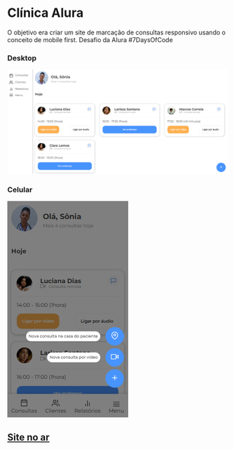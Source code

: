 # Clínica Alura
O objetivo era criar um site de marcação de consultas responsivo usando o conceito de mobile first. Desafio da Alura #7DaysOfCode 

### Desktop
<img src="assets/img/preview-desktop.png">

### Celular
<img src="assets/img/preview-celular.png">

## [Site no ar](https://tanizmoura.github.io/clinica-alura/)



